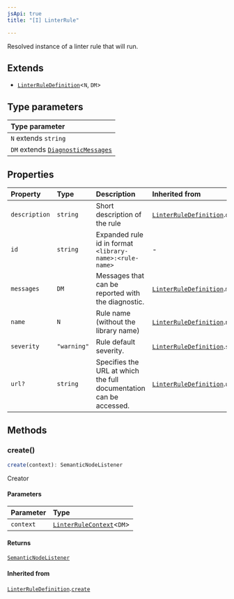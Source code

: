 ```yaml
---
jsApi: true
title: "[I] LinterRule"

---
```

Resolved instance of a linter rule that will run.

## Extends

- [`LinterRuleDefinition`](LinterRuleDefinition.md)<`N`, `DM`\>

## Type parameters

| Type parameter |
| :------ |
| `N` extends `string` |
| `DM` extends [`DiagnosticMessages`](DiagnosticMessages.md) |

## Properties

| Property | Type | Description | Inherited from |
| :------ | :------ | :------ | :------ |
| `description` | `string` | Short description of the rule | [`LinterRuleDefinition`](LinterRuleDefinition.md).`description` |
| `id` | `string` | Expanded rule id in format `<library-name>:<rule-name>` | - |
| `messages` | `DM` | Messages that can be reported with the diagnostic. | [`LinterRuleDefinition`](LinterRuleDefinition.md).`messages` |
| `name` | `N` | Rule name (without the library name) | [`LinterRuleDefinition`](LinterRuleDefinition.md).`name` |
| `severity` | `"warning"` | Rule default severity. | [`LinterRuleDefinition`](LinterRuleDefinition.md).`severity` |
| `url?` | `string` | Specifies the URL at which the full documentation can be accessed. | [`LinterRuleDefinition`](LinterRuleDefinition.md).`url` |

## Methods

### create()

```ts
create(context): SemanticNodeListener
```

Creator

#### Parameters

| Parameter | Type |
| :------ | :------ |
| `context` | [`LinterRuleContext`](LinterRuleContext.md)<`DM`\> |

#### Returns

[`SemanticNodeListener`](../type-aliases/SemanticNodeListener.md)

#### Inherited from

[`LinterRuleDefinition`](LinterRuleDefinition.md).[`create`](LinterRuleDefinition.md#create)

